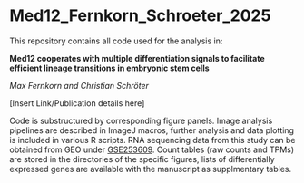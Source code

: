 # Med12_Fernkorn_Schroeter_2025
This repository contains all code used for the analysis in:

__Med12 cooperates with multiple differentiation signals to facilitate efficient lineage transitions in embryonic stem cells__

_Max Fernkorn and Christian Schröter_

[Insert Link/Publication details here]

Code is substructured by corresponding figure panels. Image analysis pipelines are described in ImageJ macros, further analysis and data plotting is included in various R scripts.
RNA sequencing data from this study can be obtained from GEO under [GSE253609](https://www.ncbi.nlm.nih.gov/geo/query/acc.cgi?acc=GSE253609). Count tables (raw counts and TPMs) are stored in the directories of the specific figures, lists of differentially expressed genes are available with the manuscript as supplmentary tables.
